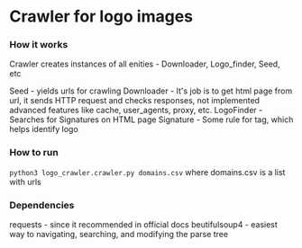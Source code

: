 # Crawler for logo images

### How it works
Crawler creates instances of all enities - Downloader, Logo_finder, Seed, etc

Seed - yields urls for crawling
Downloader - It's job is to get html page from url, it sends HTTP request and checks responses,
            not implemented advanced features like cache, user_agents, proxy, etc.
LogoFinder -  Searches for Signatures on HTML page
Signature - Some rule for tag, which helps identify logo


### How to run
```python3 logo_crawler.crawler.py domains.csv```
where domains.csv is a list with urls


### Dependencies
requests - since it recommended in official docs
beutifulsoup4 - easiest way to navigating, searching, and modifying the parse tree

